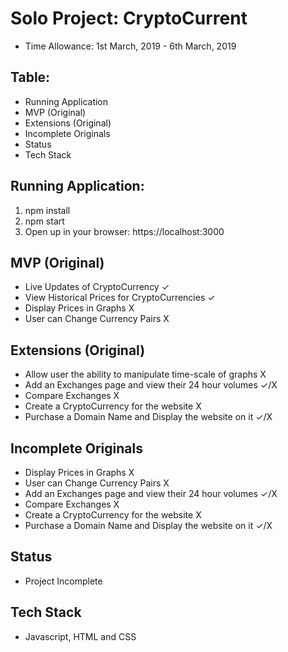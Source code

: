 # Solo Project: CryptoCurrent
- Time Allowance: 1st March, 2019 - 6th March, 2019

## Table:
- Running Application
- MVP (Original)
- Extensions (Original)
- Incomplete Originals
- Status
- Tech Stack

## Running Application:
1. npm install
2. npm start
3. Open up in your browser: https://localhost:3000

## MVP (Original)
- Live Updates of CryptoCurrency ✓
- View Historical Prices for CryptoCurrencies ✓
- Display Prices in Graphs X
- User can Change Currency Pairs X

## Extensions (Original)
- Allow user the ability to manipulate time-scale of graphs X
- Add an Exchanges page and view their 24 hour volumes ✓/X
- Compare Exchanges X
- Create a CryptoCurrency for the website X
- Purchase a Domain Name and Display the website on it ✓/X

## Incomplete Originals
- Display Prices in Graphs X
- User can Change Currency Pairs X
- Add an Exchanges page and view their 24 hour volumes ✓/X
- Compare Exchanges X
- Create a CryptoCurrency for the website X
- Purchase a Domain Name and Display the website on it ✓/X

## Status
- Project Incomplete

## Tech Stack
- Javascript, HTML and CSS
